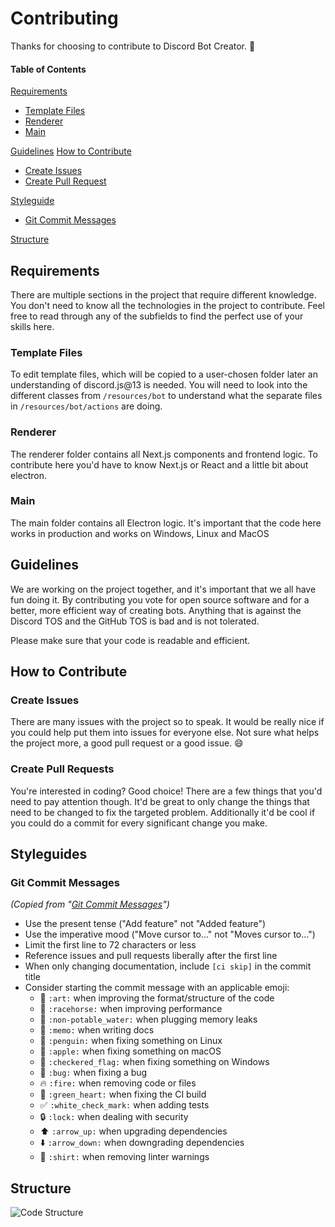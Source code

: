 # Contributing
Thanks for choosing to contribute to Discord Bot Creator. 🎉

#### Table of Contents

[Requirements](#requirements)
  * [Template Files](#template-files)
  * [Renderer](#renderer)
  * [Main](#main)

[Guidelines](#guidelines)
[How to Contribute](#how-to-contribute)
  * [Create Issues](#create-issues)
  * [Create Pull Request](#create-pull-request)

[Styleguide](#styleguide)
  * [Git Commit Messages](#git-commit-messages)

[Structure](#structure)
  

## Requirements
There are multiple sections in the project that require different knowledge. You don't need to know all the technologies in the project to contribute. Feel free to read through any of the subfields to find the perfect use of your skills here.

### Template Files
To edit template files, which will be copied to a user-chosen folder later an understanding of discord.js@13 is needed.
You will need to look into the different classes from ``/resources/bot`` to understand what the separate files in ``/resources/bot/actions`` are doing.

### Renderer
The renderer folder contains all Next.js components and frontend logic.
To contribute here you'd have to know Next.js or React and a little bit about electron.

### Main
The main folder contains all Electron logic.
It's important that the code here works in production and works on Windows, Linux and MacOS

## Guidelines
We are working on the project together, and it's important that we all have fun doing it.
By contributing you vote for open source software and for a better, more efficient way of creating bots.
Anything that is against the Discord TOS and the GitHub TOS is bad and is not tolerated.

Please make sure that your code is readable and efficient.

## How to Contribute

### Create Issues
There are many issues with the project so to speak. It would be really nice if you could help put them into issues for everyone else. Not sure what helps the project more, a good pull request or a good issue. 😄

### Create Pull Requests
You're interested in coding? Good choice! There are a few things that you'd need to pay attention though. It'd be great to only change the things that need to be changed to fix the targeted problem. Additionally it'd be cool if you could do a commit for every significant change you make.

## Styleguides

### Git Commit Messages
*(Copied from "[Git Commit Messages](https://github.com/atom/atom/blob/master/CONTRIBUTING.md#git-commit-messages)")*

* Use the present tense ("Add feature" not "Added feature")
* Use the imperative mood ("Move cursor to..." not "Moves cursor to...")
* Limit the first line to 72 characters or less
* Reference issues and pull requests liberally after the first line
* When only changing documentation, include `[ci skip]` in the commit title
* Consider starting the commit message with an applicable emoji:
    * :art: `:art:` when improving the format/structure of the code
    * :racehorse: `:racehorse:` when improving performance
    * :non-potable_water: `:non-potable_water:` when plugging memory leaks
    * :memo: `:memo:` when writing docs
    * :penguin: `:penguin:` when fixing something on Linux
    * :apple: `:apple:` when fixing something on macOS
    * :checkered_flag: `:checkered_flag:` when fixing something on Windows
    * :bug: `:bug:` when fixing a bug
    * :fire: `:fire:` when removing code or files
    * :green_heart: `:green_heart:` when fixing the CI build
    * :white_check_mark: `:white_check_mark:` when adding tests
    * :lock: `:lock:` when dealing with security
    * :arrow_up: `:arrow_up:` when upgrading dependencies
    * :arrow_down: `:arrow_down:` when downgrading dependencies
    * :shirt: `:shirt:` when removing linter warnings

## Structure
![Code Structure](https://user-images.githubusercontent.com/30301026/136775115-22fe1842-b56d-434d-8639-46eecc51d014.jpg)

